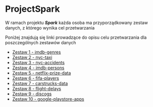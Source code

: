 # ProjectSpark

W ramach projektu ***Spark*** każda osoba ma przyporządkowany zestaw danych, z którego wynika cel przetwarzania 

Poniżej znajdują się linki prowadzące do opisu celu przetwarzania dla poszczególnych zestawów danych

* [Zestaw 1 - imdb-genres](Zestaw%201%20-%20imdb-genres/README.md)
* [Zestaw 2 - nyc-taxi](Zestaw%202%20-%20nyc-taxi/README.md)
* [Zestaw 3 - nyc-accidents](Zestaw%203%20-%20nyc-accidents/README.md)
* [Zestaw 4 - imdb-persons](Zestaw%204%20-%20imdb-persons/README.md)
* [Zestaw 5 - netflix-prize-data](Zestaw%205%20-%20netflix-prize-data/README.md)
* [Zestaw 6 - fifa-players](Zestaw%206%20-%20fifa-players/README.md)
* [Zestaw 7 - carstrucks-data](Zestaw%207%20-%20carstrucks-data/README.md)
* [Zestaw 8 - flight-delays](Zestaw%208%20-%20flight-delays/README.md)
* [Zestaw 9 - discogs](Zestaw%209%20-%20discogs/README.md)
* [Zestaw 10 - google-playstore-apps](Zestaw%2010%20-%20google-playstore-apps/README.md)

